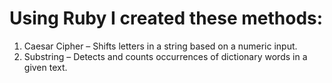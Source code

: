 # Using Ruby I created these methods:

  1. Caesar Cipher – Shifts letters in a string based on a numeric input.  
  2. Substring – Detects and counts occurrences of dictionary words in a given text.
